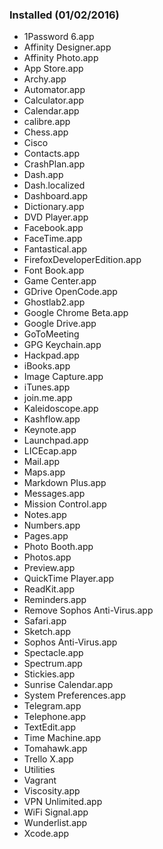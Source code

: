 ### Installed (01/02/2016)

* 1Password 6.app
* Affinity Designer.app
* Affinity Photo.app
* App Store.app
* Archy.app
* Automator.app
* Calculator.app
* Calendar.app
* calibre.app
* Chess.app
* Cisco
* Contacts.app
* CrashPlan.app
* Dash.app
* Dash.localized
* Dashboard.app
* Dictionary.app
* DVD Player.app
* Facebook.app
* FaceTime.app
* Fantastical.app
* FirefoxDeveloperEdition.app
* Font Book.app
* Game Center.app
* GDrive OpenCode.app
* Ghostlab2.app
* Google Chrome Beta.app
* Google Drive.app
* GoToMeeting
* GPG Keychain.app
* Hackpad.app
* iBooks.app
* Image Capture.app
* iTunes.app
* join.me.app
* Kaleidoscope.app
* Kashflow.app
* Keynote.app
* Launchpad.app
* LICEcap.app
* Mail.app
* Maps.app
* Markdown Plus.app
* Messages.app
* Mission Control.app
* Notes.app
* Numbers.app
* Pages.app
* Photo Booth.app
* Photos.app
* Preview.app
* QuickTime Player.app
* ReadKit.app
* Reminders.app
* Remove Sophos Anti-Virus.app
* Safari.app
* Sketch.app
* Sophos Anti-Virus.app
* Spectacle.app
* Spectrum.app
* Stickies.app
* Sunrise Calendar.app
* System Preferences.app
* Telegram.app
* Telephone.app
* TextEdit.app
* Time Machine.app
* Tomahawk.app
* Trello X.app
* Utilities
* Vagrant
* Viscosity.app
* VPN Unlimited.app
* WiFi Signal.app
* Wunderlist.app
* Xcode.app
